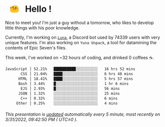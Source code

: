 <h1>   <img src="./spoink.gif" style="vertical-align:middle;" width="30px">   Hello ! </h1>

Nice to meet you! I'm just a guy without a tomorrow, who likes to develop little things with his poor knowledge.

Currently, I'm working on <a href='https://github.com/Asgarrrr/Luna'>`Luna`</a>, a Discord bot used by 74339 users with very unique features. I'm also working on `Yuna Unpack`, a tool for datamining the contents of Epic Seven's files.

This week, I've worked on ~32 hours of coding, and drinked 0 coffees ☕.

```
JavaScript │ 52.21%   ██████████░░░░░░░░░░   16 hrs 52 mins
       CSS │ 21.04%   ████░░░░░░░░░░░░░░░░   6 hrs 48 mins
      HTML │ 18.41%   ████░░░░░░░░░░░░░░░░   5 hrs 57 mins
      Bash │ 3.44%    █░░░░░░░░░░░░░░░░░░░   1 hr 6 mins
       EJS │ 2.93%    █░░░░░░░░░░░░░░░░░░░   56 mins
      JSON │ 1.32%    ░░░░░░░░░░░░░░░░░░░░   25 mins
       C++ │ 0.32%    ░░░░░░░░░░░░░░░░░░░░   6 mins
     Other │ 0.25%    ░░░░░░░░░░░░░░░░░░░░   4 mins
```

###### This presentation is [updated](https://github.com/Asgarrrr) automatically every 5 minute, most recently on 3/31/2022, 09:42:50 PM ( UTC±0 ).